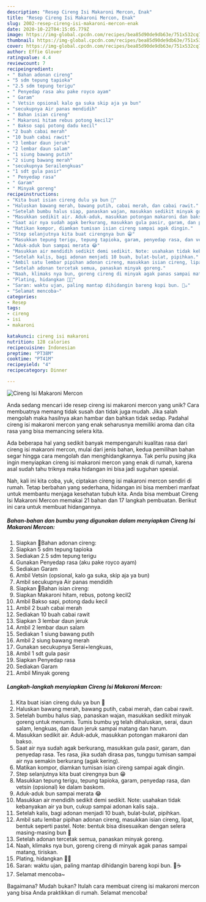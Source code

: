```yaml
---
description: "Resep Cireng Isi Makaroni Mercon, Enak"
title: "Resep Cireng Isi Makaroni Mercon, Enak"
slug: 2002-resep-cireng-isi-makaroni-mercon-enak
date: 2020-10-22T04:15:05.779Z
image: https://img-global.cpcdn.com/recipes/bea85d90de9db63e/751x532cq70/cireng-isi-makaroni-mercon-foto-resep-utama.jpg
thumbnail: https://img-global.cpcdn.com/recipes/bea85d90de9db63e/751x532cq70/cireng-isi-makaroni-mercon-foto-resep-utama.jpg
cover: https://img-global.cpcdn.com/recipes/bea85d90de9db63e/751x532cq70/cireng-isi-makaroni-mercon-foto-resep-utama.jpg
author: Effie Glover
ratingvalue: 4.4
reviewcount: 7
recipeingredient:
- " Bahan adonan cireng"
- "5 sdm tepung tapioka"
- "2.5 sdm tepung terigu"
- " Penyedap rasa aku pake royco ayam"
- " Garam"
- " Vetsin opsional kalo ga suka skip aja ya bun"
- "secukupnya Air panas mendidih"
- " Bahan isian cireng"
- " Makaroni hitam rebus potong kecil2"
- " Bakso sapi potong dadu kecil"
- "2 buah cabai merah"
- "10 buah cabai rawit"
- "3 lembar daun jeruk"
- "2 lembar daun salam"
- "1 siung bawang putih"
- "2 siung bawang merah"
- "secukupnya Serailengkuas"
- "1 sdt gula pasir"
- " Penyedap rasa"
- " Garam"
- " Minyak goreng"
recipeinstructions:
- "Kita buat isian cireng dulu ya bun 🥰"
- "Haluskan bawang merah, bawang putih, cabai merah, dan cabai rawit."
- "Setelah bumbu halus siap, panaskan wajan, masukkan sedikit minyak goreng untuk menumis. Tumis bumbu yg telah dihaluskan, serai, daun salam, lengkuas, dan daun jeruk sampai matang dan harum."
- "Masukkan sedikit air. Aduk-aduk, masukkan potongan makaroni dan bakso."
- "Saat air nya sudah agak berkurang, masukkan gula pasir, garam, dan penyedap rasa. Tes rasa, jika sudah dirasa pas, tunggu tumisan sampai air nya semakin berkurang (agak kering)."
- "Matikan kompor, diamkan tumisan isian cireng sampai agak dingin."
- "Step selanjutnya kita buat cirengnya bun 😁"
- "Masukkan tepung terigu, tepung tapioka, garam, penyedap rasa, dan vetsin (opsional) ke dalam baskom."
- "Aduk-aduk bun sampai merata 😂"
- "Masukkan air mendidih sedikit demi sedikit. Note: usahakan tidak kebanyakan air ya bun, cukup sampai adonan kalis saja.."
- "Setelah kalis, bagi adonan menjadi 10 buah, bulat-bulat, pipihkan."
- "Ambil satu lembar pipihan adonan cireng, masukkan isian cireng, lipat, bentuk seperti pastel. Note: bentuk bisa disesuaikan dengan selera masing-masing bun 🤭"
- "Setelah adonan tercetak semua, panaskan minyak goreng."
- "Naah, klimaks nya bun, goreng cireng di minyak agak panas sampai matang, tiriskan."
- "Plating, hidangkan 🥰😘"
- "Saran: waktu ujan, paling mantap dihidangin bareng kopi bun. 🥰☕"
- "Selamat mencoba~"
categories:
- Resep
tags:
- cireng
- isi
- makaroni

katakunci: cireng isi makaroni 
nutrition: 128 calories
recipecuisine: Indonesian
preptime: "PT38M"
cooktime: "PT41M"
recipeyield: "4"
recipecategory: Dinner

---
```



![Cireng Isi Makaroni Mercon](https://img-global.cpcdn.com/recipes/bea85d90de9db63e/751x532cq70/cireng-isi-makaroni-mercon-foto-resep-utama.jpg)

Anda sedang mencari ide resep cireng isi makaroni mercon yang unik? Cara membuatnya memang tidak susah dan tidak juga mudah. Jika salah mengolah maka hasilnya akan hambar dan bahkan tidak sedap. Padahal cireng isi makaroni mercon yang enak seharusnya memiliki aroma dan cita rasa yang bisa memancing selera kita.



Ada beberapa hal yang sedikit banyak mempengaruhi kualitas rasa dari cireng isi makaroni mercon, mulai dari jenis bahan, kedua pemilihan bahan segar hingga cara mengolah dan menghidangkannya. Tak perlu pusing jika ingin menyiapkan cireng isi makaroni mercon yang enak di rumah, karena asal sudah tahu triknya maka hidangan ini bisa jadi suguhan spesial.


Nah, kali ini kita coba, yuk, ciptakan cireng isi makaroni mercon sendiri di rumah. Tetap berbahan yang sederhana, hidangan ini bisa memberi manfaat untuk membantu menjaga kesehatan tubuh kita. Anda bisa membuat Cireng Isi Makaroni Mercon memakai 21 bahan dan 17 langkah pembuatan. Berikut ini cara untuk membuat hidangannya.

<!--inarticleads1-->

##### Bahan-bahan dan bumbu yang digunakan dalam menyiapkan Cireng Isi Makaroni Mercon:

1. Siapkan  🌸Bahan adonan cireng:
1. Siapkan 5 sdm tepung tapioka
1. Sediakan 2.5 sdm tepung terigu
1. Gunakan  Penyedap rasa (aku pake royco ayam)
1. Sediakan  Garam
1. Ambil  Vetsin (opsional, kalo ga suka, skip aja ya bun)
1. Ambil secukupnya Air panas mendidih
1. Siapkan  🌸Bahan isian cireng:
1. Siapkan  Makaroni hitam, rebus, potong kecil2
1. Ambil  Bakso sapi, potong dadu kecil
1. Ambil 2 buah cabai merah
1. Sediakan 10 buah cabai rawit
1. Siapkan 3 lembar daun jeruk
1. Ambil 2 lembar daun salam
1. Sediakan 1 siung bawang putih
1. Ambil 2 siung bawang merah
1. Gunakan secukupnya Serai+lengkuas,
1. Ambil 1 sdt gula pasir
1. Siapkan  Penyedap rasa
1. Sediakan  Garam
1. Ambil  Minyak goreng




<!--inarticleads2-->

##### Langkah-langkah menyiapkan Cireng Isi Makaroni Mercon:

1. Kita buat isian cireng dulu ya bun 🥰
1. Haluskan bawang merah, bawang putih, cabai merah, dan cabai rawit.
1. Setelah bumbu halus siap, panaskan wajan, masukkan sedikit minyak goreng untuk menumis. Tumis bumbu yg telah dihaluskan, serai, daun salam, lengkuas, dan daun jeruk sampai matang dan harum.
1. Masukkan sedikit air. Aduk-aduk, masukkan potongan makaroni dan bakso.
1. Saat air nya sudah agak berkurang, masukkan gula pasir, garam, dan penyedap rasa. Tes rasa, jika sudah dirasa pas, tunggu tumisan sampai air nya semakin berkurang (agak kering).
1. Matikan kompor, diamkan tumisan isian cireng sampai agak dingin.
1. Step selanjutnya kita buat cirengnya bun 😁
1. Masukkan tepung terigu, tepung tapioka, garam, penyedap rasa, dan vetsin (opsional) ke dalam baskom.
1. Aduk-aduk bun sampai merata 😂
1. Masukkan air mendidih sedikit demi sedikit. Note: usahakan tidak kebanyakan air ya bun, cukup sampai adonan kalis saja..
1. Setelah kalis, bagi adonan menjadi 10 buah, bulat-bulat, pipihkan.
1. Ambil satu lembar pipihan adonan cireng, masukkan isian cireng, lipat, bentuk seperti pastel. Note: bentuk bisa disesuaikan dengan selera masing-masing bun 🤭
1. Setelah adonan tercetak semua, panaskan minyak goreng.
1. Naah, klimaks nya bun, goreng cireng di minyak agak panas sampai matang, tiriskan.
1. Plating, hidangkan 🥰😘
1. Saran: waktu ujan, paling mantap dihidangin bareng kopi bun. 🥰☕
1. Selamat mencoba~




Bagaimana? Mudah bukan? Itulah cara membuat cireng isi makaroni mercon yang bisa Anda praktikkan di rumah. Selamat mencoba!
